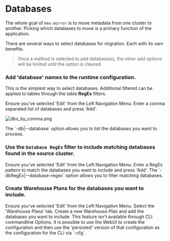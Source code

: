 # Databases

The whole goal of `hms-mirror` is to move metadata from one cluster to another. Picking which databases to move is
a primary function of the application.

There are several ways to select databases for migration. Each with its own benefits.

> Once a method is selected to add database(s), the other add options will be limited until the option is cleared.

### Add 'database' names to the runtime configuration.

This is the simplest way to select databases. Additional filtered can be applied to tables through the table
**RegEx** filters.

<tabs>
<tab title="Web UI">
Ensure you've selected 'Edit' from the Left Navigation Menu.  Enter a comma separated list of databases and press 'Add'.

![dbs_by_comma.png](dbs_by_comma.png)

</tab>
<tab title="CLI">
The `-db|--database` option allows you to list the databases you want to 
process.
</tab>
</tabs>

### Use the `Database RegEx` filter to include matching databases found in the source cluster.

<tabs>
<tab title="Web UI">
Ensure you've selected 'Edit' from the Left Navigation Menu.  Enter a RegEx pattern to match the databases you want to include and press 'Add'.
</tab>
<tab title="CLI">
The `-dbRegEx|--database-regex` option allows you to filter matching databases.
</tab>
</tabs>

### Create Warehouse Plans for the databases you want to include.

<tabs>
<tab title="Web UI">
Ensure you've selected 'Edit' from the Left Navigation Menu.  Select the 'Warehouse Plans' tab.  Create a new Warehouse Plan and add the databases you want to include.
</tab>
<tab title="CLI">
This feature isn't available through CLI commandline Options. It is possible to use the WebUI to create the 
configuration and then use the 'persisted' version of that configuration as the configuration for the CLI via `-cfg`.
</tab>
</tabs>